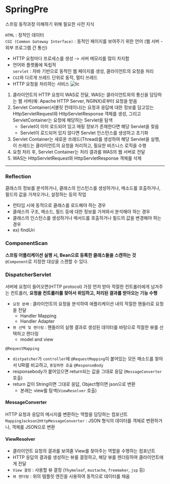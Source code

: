 # SpringPre
스프링 동작과정 이해하기 위해 필요한 사전 지식

`HTML` : 정적인 데이터     
`CGI (Common Gateway Interface)` : 동적인 페이지를 보여주기 위한 언어 (웹 서버 - 외부 프로그램 간 통신)     
- HTTP 요청마다 프로세스를 생성 -> 서버 메모리를 많이 차지함
- 언어와 플랫폼에 독립적         
`servlet` : 자바 기반으로 동적인 웹 페이지를 생성, 클라이언트의 요청을 처리
- `CGI`와 다르게 쓰레드 단위로 동작, 멀티 쓰레드
- HTTP 요청을 처리하는 서비스
![tc](https://github.com/dali186/SilkPockets/assets/51067466/37724127-0bf4-4843-af7e-e3005bf6d4fb)
1. 클라이언트의 HTTP 요청이 WAS로 전달, WAS는 클라이언트와의 통신을 담당하는 웹 서버(예: Apache HTTP Server, NGINX)로부터 요청을 받음
2. Servlet Container(서블릿 컨테이너)는 요청과 응답에 대한 정보를 담고있는 HttpServletRequest와 HttpServletResponse 객체를 생성, 그리고 ServletContainer는 요청에 해당하는 Servlet을 탐색
    - Servlet이 이미 로드되어 있고 매핑 정보가 존재한다면 해당 Servlet을 찾음
    - Servlet이 로드되어 있지 않다면 Servlet 인스턴스를 생성하고 초기화
3. Servlet Container는 새로운 쓰레드(Thread)를 생성하여 해당 Servlet을 실행, 이 쓰레드는 클라이언트의 요청을 처리하고, 필요한 비즈니스 로직을 수행
4. 요청 처리 후, Servlet Container는 처리 결과를 WAS의 웹 서버로 전달
5. WAS는 HttpServletRequest와 HttpServletResponse 객체를 삭제

----------
### Reflection
클래스의 정보를 분석하거나, 클래스의 인스턴스를 생성하거나, 메소드를 호출하거나, 필드의 값을 가져오거나, 설정하는 등의 작업      
- 런타임 시에 동적으로 클래스를 로드해야 하는 경우
- 클래스의 구조, 메소드, 필드 등에 대한 정보를 가져와서 분석해야 하는 경우
- 클래스의 인스턴스를 생성하거나 메서드를 호출하거나 필드의 값을 변경해야 하는 경우
- ex) findUri
       
### ComponentScan
__스프링 어플리케이션 실행 시, Bean으로 등록한 클래스들을 스캔하는 것__      
`@Component`로 지정한 대상을 스캔할 수 있다.
        
### DispatcherServlet 
서버에 요청이 들어오면(HTTP protocol) 가장 먼저 받아 적절한 컨트롤러에게 넘겨주는 컨트롤러, __요청을 컨트롤러를 찾아서 위임하고, 처리된 결과를 받아오는 기능 수행__
- `요청 분배` : 클라이언트의 요청을 분석하여 애플리케이션 내의 적절한 핸들러로 요청을 전달
    - Handler Mapping 
    - Handler Adapter
- `뷰 선택 및 랜더링` : 핸들러의 실행 결과로 생성된 데이터를 바탕으로 적절한 뷰를 선택하고 렌더링
    - model and view     
          
`@RequestMapping`
- `distpatcher`가 `controller`에 `@RequestMapping`이 붙어있는 모든 메소드를 찾아서 URI를 비교하고, `동일하면 호출`
`@ResponseBody`
- responsebody가 붙어있으면 return되는 값을 그대로 응답 (`MessageConverter` 호출)
- return 값이 String이면 그대로 응답, Object형이면 json으로 변환
    - 본래는 view를 탐색(`ViewResolver` 호출)

#### MessageConverter
HTTP 요청과 응답의 메시지를 변환하는 역할을 담당하는 컴포넌트
`MappingJackson2HttpMessageConverter` : JSON 형식의 데이터를 객체로 변환하거나, 객체를 JSON으로 변환

#### ViewResolver
- 클라이언트 요청의 결과를 보여줄 View를 찾아주는 역할을 수행하는 컴포넌트 
- HTTP 응답의 결과를 생성하는 뷰를 결정하고, 해당 뷰를 렌더링하여 클라이언트에게 전달
- `View 결정` : 사용할 뷰 결정 (`Thymeleaf`, `mustache`, `freemaker`, `jsp` 등)
- `뷰 랜더링` : 위의 템플릿 엔진을 사용하여 동적으로 데이터를 채움